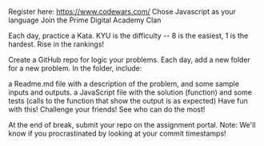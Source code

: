 Register here: https://www.codewars.com/ Chose Javascript as your language Join the Prime Digital Academy Clan

Each day, practice a Kata. KYU is the difficulty -- 8 is the easiest, 1 is the hardest. Rise in the rankings!

Create a GitHub repo for logic your problems. Each day, add a new folder for a new problem. In the folder, include:

a Readme.md file with a description of the problem, and some sample inputs and outputs. a JavaScript file with the solution (function) and some tests (calls to the function that show the output is as expected) Have fun with this! Challenge your friends! See who can do the most!

At the end of break, submit your repo on the assignment portal. Note: We'll know if you procrastinated by looking at your commit timestamps!